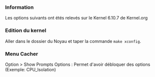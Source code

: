 ### Information
Les options suivants ont étés relevés sur le Kernel 6.10.7 de Kernel.org

### Edition du kernel
Aller dans le dossier du Noyau et taper la commande `make xconfig`.

### Menu Cacher
Option > Show Prompts Options : Permet d'avoir débloquer des options (Exemple: CPU_Isolation)

